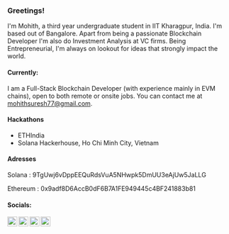 ### Greetings!
I'm Mohith, a third year undergraduate student in IIT Kharagpur, India. I'm based out of Bangalore. Apart from being a passionate Blockchain Developer I'm also do Investment Analysis at VC firms. Being Entrepreneurial, I'm always on lookout for ideas that strongly impact the world.

#### Currently:
I am a Full-Stack Blockchain Developer (with experience mainly in EVM chains), open to both remote or onsite jobs. You can contact me at mohithsuresh77@gmail.com.


<!--#### Projects:


* Adding RISC-V support for [Gentoo Prefix](https://github.com/gentoo/prefix)

* Writing Nix modules for [Minimint](https://github.com/fedimint/minimint)

* Packaging NLnet applications with Nix -->


 #### Hackathons 
 
- ETHIndia
- Solana Hackerhouse, Ho Chi Minh City, Vietnam
<!-- #### Previously: -->
<!-- #### Talks -->
<!-- #### Personal Projects-->


#### Adresses



Solana : 9TgUwj6vDppEEQuRdsVuA5NHwpk5DmUU3eAjUw5JaLLG

Ethereum : 0x9adf8D6AccB0dF6B7A1FE949445c4BF241883b81





#### Socials:


<a href="https://discord.com/users/931222074092056616">
  <img align="left" alt="Mohith's Discord" width="22px" src="https://raw.githubusercontent.com/peterthehan/peterthehan/master/assets/discord.svg" />
</a>
<a href="https://twitter.com/mohithsuresh77">
  <img align="left" alt="Mohith | Twitter" width="22px" src="https://raw.githubusercontent.com/peterthehan/peterthehan/master/assets/twitter.svg" />
</a>
<a href="https://www.linkedin.com/in/mohith-suresh/">
  <img align="left" alt="Mohith LinkedIN" width="22px" src="https://raw.githubusercontent.com/peterthehan/peterthehan/master/assets/linkedin.svg" />
</a> 
 <a href="https://t.me/blockchainwe">
  <img align="left" alt="Mohith telegram" width="22px"src="https://upload.wikimedia.org/wikipedia/commons/8/82/Telegram_logo.svg" />
</a>


<!-- ![Metrics](https://metrics.lecoq.io/wiredhikari?template=classic&isocalendar=1&habits=1&music=1&stars=1&isocalendar.duration=half-year&stars.limit=4&habits.from=202&habits.days=14&habits.facts=true&habits.charts=false&habits.charts.type=chartist&habits.trim=false&music.limit=4&music.played.at=false&music.time.range=short&music.top.type=tracks&music.user=.user.login&config.timezone=Asia%2FKolkata) -->





